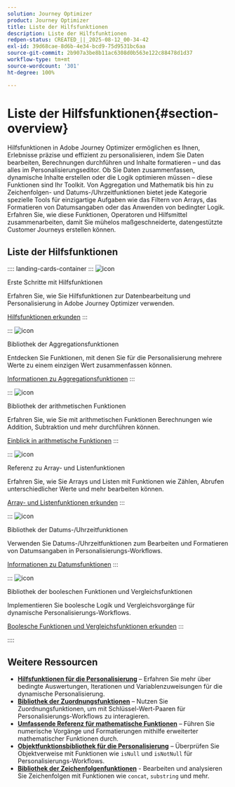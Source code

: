 ```yaml
---
solution: Journey Optimizer
product: Journey Optimizer
title: Liste der Hilfsfunktionen
description: Liste der Hilfsfunktionen
redpen-status: CREATED_||_2025-08-12_00-34-42
exl-id: 39d68cae-8d6b-4e34-bcd9-75d9531bc6aa
source-git-commit: 2b907a3be8b11ac6308d0b563e122c88478d1d37
workflow-type: tm+mt
source-wordcount: '301'
ht-degree: 100%

---
```


# Liste der Hilfsfunktionen{#section-overview}

Hilfsfunktionen in Adobe Journey Optimizer ermöglichen es Ihnen, Erlebnisse präzise und effizient zu personalisieren, indem Sie Daten bearbeiten, Berechnungen durchführen und Inhalte formatieren – und das alles im Personalisierungseditor. Ob Sie Daten zusammenfassen, dynamische Inhalte erstellen oder die Logik optimieren müssen – diese Funktionen sind Ihr Toolkit. Von Aggregation und Mathematik bis hin zu Zeichenfolgen- und Datums-/Uhrzeitfunktionen bietet jede Kategorie spezielle Tools für einzigartige Aufgaben wie das Filtern von Arrays, das Formatieren von Datumsangaben oder das Anwenden von bedingter Logik. Erfahren Sie, wie diese Funktionen, Operatoren und Hilfsmittel zusammenarbeiten, damit Sie mühelos maßgeschneiderte, datengestützte Customer Journeys erstellen können.

## Liste der Hilfsfunktionen

:::: landing-cards-container
:::
![icon](https://cdn.experienceleague.adobe.com/icons/circle-play.svg)

Erste Schritte mit Hilfsfunktionen

Erfahren Sie, wie Sie Hilfsfunktionen zur Datenbearbeitung und Personalisierung in Adobe Journey Optimizer verwenden.

[Hilfsfunktionen erkunden](../using/personalization/functions/functions.md)
:::

:::
![icon](https://cdn.experienceleague.adobe.com/icons/list-check.svg)

Bibliothek der Aggregationsfunktionen

Entdecken Sie Funktionen, mit denen Sie für die Personalisierung mehrere Werte zu einem einzigen Wert zusammenfassen können.

[Informationen zu Aggregationsfunktionen](../using/personalization/functions/aggregation.md)
:::

:::
![icon](https://cdn.experienceleague.adobe.com/icons/code-branch.svg)

Bibliothek der arithmetischen Funktionen

Erfahren Sie, wie Sie mit arithmetischen Funktionen Berechnungen wie Addition, Subtraktion und mehr durchführen können.

[Einblick in arithmetische Funktionen](../using/personalization/functions/arithmetic-functions.md)
:::

:::
![icon](https://cdn.experienceleague.adobe.com/icons/code-branch.svg)

Referenz zu Array- und Listenfunktionen

Erfahren Sie, wie Sie Arrays und Listen mit Funktionen wie Zählen, Abrufen unterschiedlicher Werte und mehr bearbeiten können.

[Array- und Listenfunktionen erkunden](../using/personalization/functions/arrays-list.md)
:::

:::
![icon](https://cdn.experienceleague.adobe.com/icons/calendar-alt.svg)

Bibliothek der Datums-/Uhrzeitfunktionen

Verwenden Sie Datums-/Uhrzeitfunktionen zum Bearbeiten und Formatieren von Datumsangaben in Personalisierungs-Workflows.

[Informationen zu Datumsfunktionen](../using/personalization/functions/dates.md)
:::

:::
![icon](https://cdn.experienceleague.adobe.com/icons/code-branch.svg)

Bibliothek der booleschen Funktionen und Vergleichsfunktionen

Implementieren Sie boolesche Logik und Vergleichsvorgänge für dynamische Personalisierungs-Workflows.

[Boolesche Funktionen und Vergleichsfunktionen erkunden](../using/personalization/functions/operators.md)
:::

::::


## Weitere Ressourcen

- **[Hilfsfunktionen für die Personalisierung](../using/personalization/functions/helpers.md)** – Erfahren Sie mehr über bedingte Auswertungen, Iterationen und Variablenzuweisungen für die dynamische Personalisierung.
- **[Bibliothek der Zuordnungsfunktionen](../using/personalization/functions/maps.md)** – Nutzen Sie Zuordnungsfunktionen, um mit Schlüssel-Wert-Paaren für Personalisierungs-Workflows zu interagieren.
- **[Umfassende Referenz für mathematische Funktionen](../using/personalization/functions/math.md)** – Führen Sie numerische Vorgänge und Formatierungen mithilfe erweiterter mathematischer Funktionen durch.
- **[Objektfunktionsbibliothek für die Personalisierung](../using/personalization/functions/objects.md)** – Überprüfen Sie Objektverweise mit Funktionen wie `isNull` und `isNotNull` für Personalisierungs-Workflows.
- **[Bibliothek der Zeichenfolgenfunktionen](../using/personalization/functions/string.md)** - Bearbeiten und analysieren Sie Zeichenfolgen mit Funktionen wie `concat`, `substring` und mehr.
